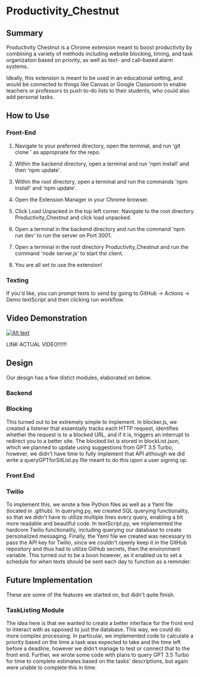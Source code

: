# Productivity_Chestnut

## Summary
Productivity Chestnut is a Chrome extension meant to boost productivity by combining a variety of methods including website blocking, timing, and task organization based on priority, as well as text- and call-based alarm systems.

Ideally, this extension is meant to be used in an educational setting, and would be connected to things like Canvas or Google Classroom to enable teachers or professors to push to-do lists to their students, who could also add personal tasks.

## How to Use
### Front-End
1. Navigate to your preferred directory, open the terminal, and run 'git clone <http>'
as appropriate for the repo.

2. Within the backend directory, open a terminal and run 'npm install' and then 'npm update'.

3. Within the root directory, open a terminal and run the commands 'npm install' and 'npm update'.

4. Open the Extension Manager in your Chrome browser.

5. Click Load Unpacked in the top left corner. Navigate to the root directory Productivity_Chestnut and click load unpacked.

6. Open a terminal in the backend directory and run the command 'npm run dev' to
run the server on Port 3001.

7. Open a terminal in the root directory Productivity_Chestnut and run the command 'node server.js' to start the client.

8. You are all set to use the extension!

### Texting
If you'd like, you can prompt texts to send by going to GitHub -> Actions -> Demo textScript and then clicking run workflow.

## Video Demonstration
[![Alt text](https://img.youtube.com/vi/VIDEO_ID/0.jpg)](https://www.youtube.com/watch?v=VIDEO_ID)

LINK ACTUAL VIDEO!!!!!!


## Design
Our design has a few distict modules, elaborated on below.
### Backend


### Blocking
This turned out to be extremely simple to implement.  In blocker.js, we created a listener that essentially tracks each HTTP request, identifies whether the request is to a blocked URL, and if it is, triggers an interrupt to redirect you to a better site.  The blocked list is stored in blockList.json, which we planned to update using suggestions from GPT 3.5 Turbo, however, we didn't have time to fully implement that API although we did write a queryGPTforSitList.py file meant to do this upon a user signing up.


### Front End


### Twilio
To implement this, we wrote a few Python files as well as a Yaml file (located in .github).  In querying.py, we created SQL querying functionality, so that we didn't have to utilize multiple lines every query, enabling a bit more readable and beautiful code.  In textScript.py, we implemented the hardcore Twilio functionality, including querying our database to create personalized messaging.  Finally, the Yaml file we created was necessary to pass the API key for Twilio, since we couldn't openly keep it in the GitHub repository and thus had to utilize GitHub secrets, then the environment variable.  This turned out to be a boon however, as it enabled us to set a schedule for when texts should be sent each day to function as a reminder.


## Future Implementation
These are some of the features we started on, but didn't quite finish.
### TaskListing Module
The idea here is that we wanted to create a better interface for the front end to interact with as opposed to just the database.  This way, we could do more complex processing.  In particular, we implemented code to calculate a priority based on the time a task was expected to take and the time left before a deadline, however we didn't manage to test or connect that to the front end.  Further, we wrote some code with plans to query GPT 3.5 Turbo for time to complete estimates based on the tasks' descriptions, but again were unable to complete this in time.
